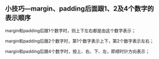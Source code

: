 ## 小技巧—margin、padding后面跟1、2及4个数字的表示顺序

margin和padding后跟1个数字时，则上下左右都是由这个数字表示；

margin和padding后跟2个数字时，第1个数字表示上下，第2个数字表示左右；

margin和padding后跟4个数字时，按上、右、下、左，即顺时针方向表示；